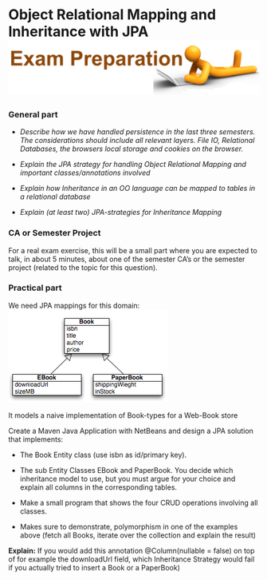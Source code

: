 # Object Relational Mapping and Inheritance with JPA ![](media/image4.png)

### General part

-   *Describe how we have handled persistence in the last
    three semesters. The considerations should include all
    relevant layers. File IO, Relational Databases, the browsers local
    storage and cookies on the browser.*

-   *Explain the JPA strategy for handling Object Relational Mapping and
    important classes/annotations involved*

-   *Explain how Inheritance in an OO language can be mapped to tables
    in a relational database*

-   *Explain (at least two) JPA-strategies for Inheritance Mapping*

### CA or Semester Project

For a real exam exercise, this will be a small part where you are
expected to talk, in about 5 minutes, about one of the semester CA’s or
the semester project (related to the topic for this question).

### Practical part

We need JPA mappings for this domain:  ![](media/inheritance.png) 

It models a naive implementation of Book-types for a Web-Book store

Create a Maven Java Application with NetBeans and design a JPA solution
that implements:

- The Book Entity class (use isbn as id/primary key).

- The sub Entity Classes EBook and PaperBook. You decide which inheritance model to use, but you must argue for your choice and explain all columns in the corresponding tables.

- Make a small program that shows the four CRUD operations involving all classes.

- Makes sure to demonstrate, polymorphism in one of the examples above (fetch all Books, iterate over the collection and explain the result)

**Explain:** If you would add this annotation @Column(nullable = false)
on top of for example the downloadUrl field, which Inheritance Strategy
would fail if you actually tried to insert a Book or a PaperBook)
